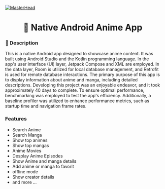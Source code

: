 [![MasterHead](https://github.com/HmidouZaka/Anime-Android-App/assets/94437384/0a080ef9-e48f-4f2c-8d30-2031f70ce28c)](https://rishavchanda.io)


<div align="center">
        <h1 >👋 Native Android Anime App </h1>
</div>

<div>
    <h3>🧐 Description</h3>
    <p>
    This is a native Android app designed to showcase anime content. It was built using Android Studio and the Kotlin programming language. In the app's user interface (UI) layer, Jetpack Compose and XML are employed. In the data layer, Room is utilized for local database management, and Retrofit is used for remote database interactions.
The primary purpose of this app is to display information about anime and manga, including detailed descriptions. Developing this project was an enjoyable endeavor, and it took approximately 40 days to complete.
To ensure optimal performance, benchmarking was employed to test the app's efficiency. Additionally, a baseline profiler was utilized to enhance performance metrics, such as startup time and navigation frame rates.
            </p>
    <h3>Features</h3>
   <ul>
    <li>Search Anime</li>
    <li>Search Manga</li>
    <li>Show top animes</li>
    <li>Show top mangas</li>
    <li>Anime Movies</li>
    <li>Desplay Anime Episodes</li>
    <li>Show Anime and manga details</li>
    <li>Add anime or manga to favorit</li>
    <li>offline mode</li>
    <li>Show creator details</li>
    <li>and more ...</li>
</ul>
</div>
